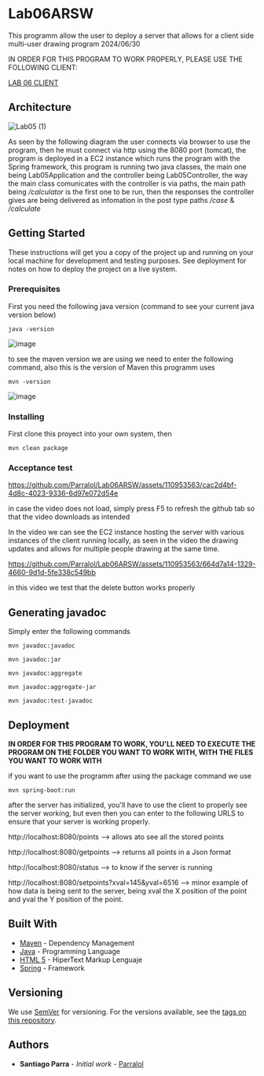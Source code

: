 # Lab06ARSW

This programm allow the user to deploy a server that allows for a client side multi-user drawing program
2024/06/30

IN ORDER FOR THIS PROGRAM TO WORK PROPERLY, PLEASE USE THE FOLLOWING CLIENT:

[LAB 06 CLIENT](https://github.com/Parralol/Lab06ARSW-Client/tree/main)

## Architecture 
![Lab05 (1)](https://github.com/Parralol/Lab05ARSW/assets/110953563/6b9a1c06-4762-4ab5-bc01-09e6b77a9310)

As seen by the following diagram the user connects via browser to use the program, then he must connect via http using the 8080 port (tomcat), the program is deployed in a EC2 instance which runs the program with the Spring framework, this program is running two java classes, the main one being Lab05Application and the controller being Lab05Controller, the way the main class comunicates with the controller is via paths, the main path being _/calculator_ is the first one to be run, then the responses the controller gives are being delivered as infomation in the post type paths _/case_ & _/calculate_

## Getting Started

These instructions will get you a copy of the project up and running on your local machine for development and testing purposes. See deployment for notes on how to deploy the project on a live system.

### Prerequisites

First you need the following java version (command to see your current java version below)

```
java -version
```

![image](https://github.com/Parralol/Lab05ARSW/assets/110953563/87192abf-bebd-4d74-ad1e-e62a94405c43)

to see the maven version we are using we need to enter the following command, also this is the version of Maven this programm uses

```
mvn -version
```

![image](https://github.com/Parralol/Lab05ARSW/assets/110953563/8711cee6-e4ba-47ae-b46c-8984142890bb)


### Installing

First clone this proyect into your own system, then 

```
mvn clean package
```

### Acceptance test


https://github.com/Parralol/Lab06ARSW/assets/110953563/cac2d4bf-4d8c-4023-9336-6d97e072d54e

in case the video does not load, simply press F5 to refresh the github tab so that the video downloads as intended

In the video we can see the EC2 instance hosting the server with various instances of the client running locally, as seen in the video the drawing updates and allows for multiple people drawing at the same time.

https://github.com/Parralol/Lab06ARSW/assets/110953563/664d7a14-1329-4660-9d1d-5fe338c549bb

in this video we test that the delete button works properly


## Generating javadoc

Simply enter the following commands

```
mvn javadoc:javadoc
```

```
mvn javadoc:jar
```

```
mvn javadoc:aggregate
```

```
mvn javadoc:aggregate-jar
```

```
mvn javadoc:test-javadoc 
```

## Deployment

**IN ORDER FOR THIS PROGRAM TO WORK, YOU'LL NEED TO EXECUTE THE PROGRAM ON THE FOLDER YOU WANT TO WORK WITH, WITH THE FILES YOU WANT TO WORK WITH**

if you want to use the programm after using the package command we use

```
mvn spring-boot:run
```

after the server has initialized, you'll have to use the client to properly see the server working, but even then you can enter to the following URLS to ensure that your server is working properly.

http://localhost:8080/points   --> allows ato see all the stored points

http://localhost:8080/getpoints  --> returns all points in a Json format

http://localhost:8080/status  --> to know if the server is running

http://localhost:8080/setpoints?xval=145&yval=6516 --> minor example of how data is being sent to the server, being xval the X position of the point and yval the Y position of the point.

## Built With

* [Maven](https://maven.apache.org/) - Dependency Management
* [Java](https://www.oracle.com/java/technologies/) - Programming Language
* [HTML 5](https://html.spec.whatwg.org/multipage/) - HiperText Markup Lenguaje
* [Spring](https://spring.io/) - Framework

## Versioning

We use [SemVer](http://semver.org/) for versioning. For the versions available, see the [tags on this repository](https://github.com/your/project/tags). 

## Authors

* **Santiago Parra** - *Initial work* - [Parralol](https://github.com/Parralol)

